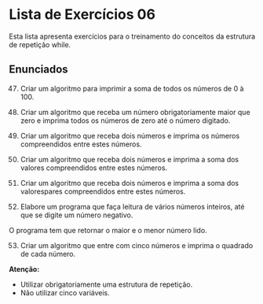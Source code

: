 # Lista de Exercícios 06

Esta lista apresenta exercícios para o treinamento do conceitos da estrutura de repetição while.

## Enunciados

47. Criar um algoritmo para imprimir a soma de todos os números de 0 à 100.

48. Criar um algoritmo que receba um número obrigatoriamente maior que zero e imprima todos os números de zero até o número digitado.

49. Criar um algoritmo que receba dois números e imprima os números compreendidos entre estes números.

50. Criar um algoritmo que receba dois números e imprima a soma dos valores compreendidos entre estes números.

51. Criar um algoritmo que receba dois números e imprima a soma dos valorespares compreendidos entre estes números.

52. Elabore um programa que faça leitura de vários números inteiros, até que se digite um número negativo. 

O programa tem que retornar o maior e o menor número lido.

53. Criar um algoritmo que entre com cinco números e imprima o quadrado de cada número.

**Atenção:**

- Utilizar obrigatoriamente uma estrutura de repetição.
- Não utilizar cinco variáveis.
